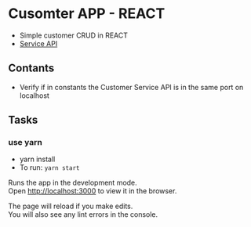 # Cusomter APP - REACT

- Simple customer CRUD in REACT
- [Service API](https://github.com/lksalbq/customers-api/)

## Contants

- Verify if in constants the Customer Service API is in the same port on localhost

## Tasks

### use yarn

- yarn install
- To run: `yarn start`

Runs the app in the development mode.<br>
Open [http://localhost:3000](http://localhost:3000) to view it in the browser.

The page will reload if you make edits.<br>
You will also see any lint errors in the console.
